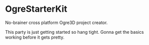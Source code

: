 # OgreStarterKit
No-brainer cross platform Ogre3D project creator.

This party is just getting started so hang tight.  Gonna get the basics working before it gets pretty.
